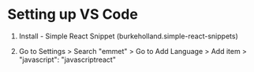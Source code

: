 # Setting up VS Code

1) Install - Simple React Snippet (burkeholland.simple-react-snippets)

2) Go to Settings > Search "emmet" > Go to Add Language > Add item > "javascript": "javascriptreact"